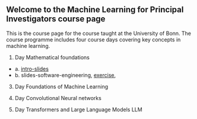 ## Welcome to the Machine Learning for Principal Investigators course page

This is the course page for the course taught at the University of Bonn.
The course programme includes four course days covering key concepts in machine learning.

1. Day Mathematical foundations
  - a. [intro-slides](https://github.com/Machine-Learning-for-PIs/01a_slides_intro/blob/main/build/presentation.pdf)
  - b. slides-software-engineering, [exercise](https://github.com/Machine-Learning-for-PIs/01a_intro_exercise),

3. Day Foundations of Machine Learning

4. Day Convolutional Neural networks

5. Day Transformers and Large Language Models LLM
 
